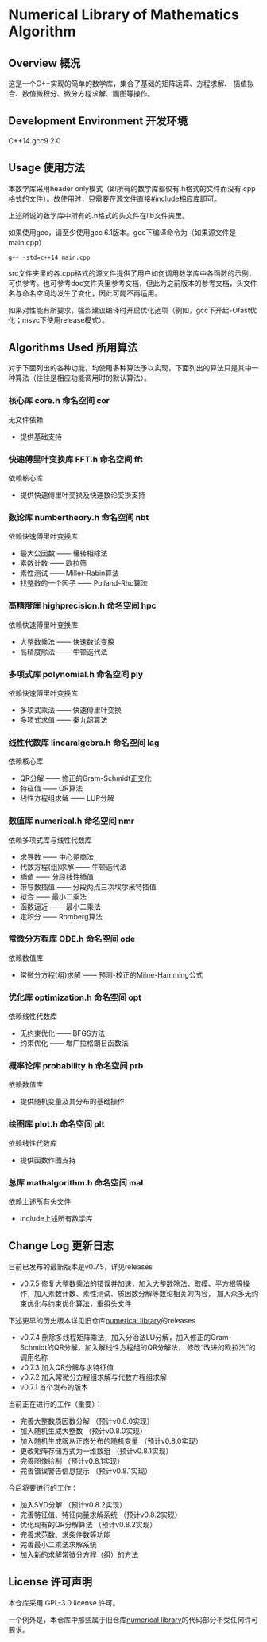 # Numerical Library of Mathematics Algorithm
## Overview 概况
这是一个C++实现的简单的数学库，集合了基础的矩阵运算、方程求解、 插值拟合、数值微积分、微分方程求解、画图等操作。
## Development Environment 开发环境
C++14 gcc9.2.0
## Usage 使用方法
本数学库采用header only模式（即所有的数学库都仅有.h格式的文件而没有.cpp格式的文件）。故使用时，只需要在源文件直接#include相应库即可。

上述所说的数学库中所有的.h格式的头文件在lib文件夹里。

如果使用gcc，请至少使用gcc 6.1版本。gcc下编译命令为（如果源文件是main.cpp）
```
g++ -std=c++14 main.cpp
```
src文件夹里的各.cpp格式的源文件提供了用户如何调用数学库中各函数的示例，可供参考。也可参考doc文件夹里参考文档，但此为之前版本的参考文档，头文件名与命名空间均发生了变化，因此可能不再适用。

如果对性能有所要求，强烈建议编译时开启优化选项（例如，gcc下开起-Ofast优化；msvc下使用release模式）。
## Algorithms Used 所用算法
对于下面列出的各种功能，均使用多种算法予以实现，下面列出的算法只是其中一种算法（往往是相应功能调用时的默认算法）。

### 核心库 core.h 命名空间 cor
无文件依赖
* 提供基础支持

### 快速傅里叶变换库 FFT.h 命名空间 fft
依赖核心库
* 提供快速傅里叶变换及快速数论变换支持

### 数论库 numbertheory.h 命名空间 nbt
依赖快速傅里叶变换库
* 最大公因数 —— 辗转相除法
* 素数计数 —— 欧拉筛
* 素性测试 —— Miller-Rabin算法
* 找整数的一个因子 —— Polland-Rho算法

### 高精度库 highprecision.h 命名空间 hpc
依赖快速傅里叶变换库
* 大整数乘法 —— 快速数论变换
* 高精度除法 —— 牛顿迭代法

### 多项式库 polynomial.h 命名空间 ply
依赖快速傅里叶变换库
* 多项式乘法 —— 快速傅里叶变换
* 多项式求值 —— 秦九韶算法

### 线性代数库 linearalgebra.h 命名空间 lag
依赖核心库
* QR分解 —— 修正的Gram-Schmidt正交化
* 特征值 —— QR算法
* 线性方程组求解 —— LUP分解

### 数值库 numerical.h 命名空间 nmr
依赖多项式库与线性代数库
* 求导数 —— 中心差商法
* 代数方程(组)求解 —— 牛顿迭代法
* 插值 —— 分段线性插值
* 带导数插值 —— 分段两点三次埃尔米特插值
* 拟合 —— 最小二乘法
* 函数逼近 —— 最小二乘法
* 定积分 —— Romberg算法

### 常微分方程库 ODE.h 命名空间 ode
依赖数值库
* 常微分方程(组)求解 —— 预测-校正的Milne-Hamming公式

### 优化库 optimization.h 命名空间 opt
依赖线性代数库
* 无约束优化 —— BFGS方法
* 约束优化 —— 增广拉格朗日函数法

### 概率论库 probability.h 命名空间 prb
依赖数值库
* 提供随机变量及其分布的基础操作

### 绘图库 plot.h 命名空间 plt
依赖线性代数库
* 提供函数作图支持

### 总库 mathalgorithm.h 命名空间 mal
依赖上述所有头文件
* include上述所有数学库

## Change Log 更新日志
目前已发布的最新版本是v0.7.5，详见releases
* v0.7.5 修复大整数乘法的错误并加速，加入大整数除法、取模、平方根等操作，加入素数计数、素性测试、质因数分解等数论相关的内容，
加入众多无约束优化与约束优化算法，重组头文件

下述更早的历史版本详见旧仓库[numerical library](https://github.com/lambdacdm/numerical-library)的releases
* v0.7.4 删除多线程矩阵乘法，加入分治法LU分解，加入修正的Gram-Schmidt的QR分解，加入解线性方程组的QR分解法，
修改“改进的欧拉法”的调用名称
* v0.7.3 加入QR分解与求特征值
* v0.7.2 加入常微分方程组求解与代数方程组求解
* v0.7.1 首个发布的版本

当前正在进行的工作（重要）：
* 完善大整数质因数分解 （预计v0.8.0实现）
* 加入随机生成大整数 （预计v0.8.0实现）
* 加入随机生成服从正态分布的随机变量 （预计v0.8.0实现）
* 更改矩阵存储方式为一维数组 （预计v0.8.1实现）
* 完善图像绘制 （预计v0.8.1实现）
* 完善错误警告信息提示 （预计v0.8.1实现）

今后将要进行的工作：
* 加入SVD分解 （预计v0.8.2实现）
* 完善特征值、特征向量求解系统 （预计v0.8.2实现）
* 优化现有的QR分解算法 （预计v0.8.2实现）
* 完善求范数、求条件数等功能
* 完善最小二乘法求解系统
* 加入新的求解常微分方程（组）的方法

## License 许可声明
本仓库采用 GPL-3.0 license 许可。

一个例外是，本仓库中那些属于旧仓库[numerical library](https://github.com/lambdacdm/numerical-library)的代码部分不受任何许可要求。
